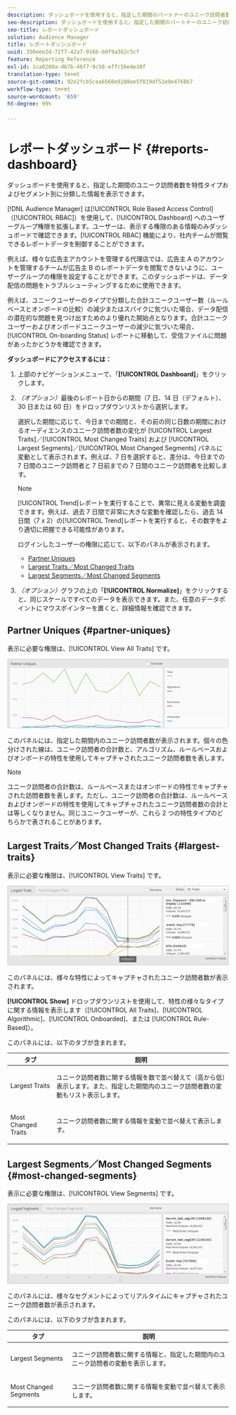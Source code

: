 ```yaml
---
description: ダッシュボードを使用すると、指定した期間のパートナーのユニーク訪問者数を特性タイプおよびセグメント別に分類した情報を表示できます。
seo-description: ダッシュボードを使用すると、指定した期間のパートナーのユニーク訪問者数を特性タイプおよびセグメント別に分類した情報を表示できます。
seo-title: レポートダッシュボード
solution: Audience Manager
title: レポートダッシュボード
uuid: 350eee2d-72f7-42a7-916b-60f9a362c5cf
feature: Reporting Reference
exl-id: 1ca0280a-d67b-46f7-9c58-effc5be4e38f
translation-type: tm+mt
source-git-commit: 92e2fcb5cea6560e9288ee5f819df52e9e4768b7
workflow-type: tm+mt
source-wordcount: '659'
ht-degree: 99%

---
```


# レポートダッシュボード {#reports-dashboard}

ダッシュボードを使用すると、指定した期間のユニーク訪問者数を特性タイプおよびセグメント別に分類した情報を表示できます。

<!-- 

c_dashboard.xml

 -->

[!DNL Audience Manager] は[!UICONTROL Role Based Access Control]（[!UICONTROL RBAC]）を使用して、[!UICONTROL Dashboard] へのユーザーグループ権限を拡張します。ユーザーは、表示する権限のある情報のみダッシュボードで確認できます。[!UICONTROL RBAC] 機能により、社内チームが閲覧できるレポートデータを制御することができます。

例えば、様々な広告主アカウントを管理する代理店では、広告主 A のアカウントを管理するチームが広告主 B のレポートデータを閲覧できないように、ユーザーグループの権限を設定することができます。このダッシュボードは、データ配信の問題をトラブルシューティングするために使用できます。

例えば、ユニークユーザーのタイプで分類した合計ユニークユーザー数（ルールベースとオンボードの比較）の減少またはスパイクに気づいた場合、データ配信の潜在的な問題を見つけ出すためのより優れた開始点となります。合計ユニークユーザーおよびオンボードユニークユーザーの減少に気づいた場合、[!UICONTROL On-boarding Status] レポートに移動して、受信ファイルに問題があったかどうかを確認できます。

**ダッシュボードにアクセスするには：**

1. 上部のナビゲーションメニューで、「**[!UICONTROL Dashboard]**」をクリックします。
2. *（オプション）*&#x200B;最後のレポート日からの期間（7 日、14 日（デフォルト）、30 日または 60 日）をドロップダウンリストから選択します。

   選択した期間に応じて、今日までの期間と、その前の同じ日数の期間におけるオーディエンスのユニーク訪問者数の変化が [!UICONTROL Largest Traits]／[!UICONTROL Most Changed Traits] および [!UICONTROL Largest Segments]／[!UICONTROL Most Changed Segments] パネルに変動として表示されます。例えば、7 日を選択すると、差分は、今日までの 7 日間のユニーク訪問者と 7 日前までの 7 日間のユニーク訪問者を比較します。

   >[!NOTE]
   >
   >[!UICONTROL Trend]レポートを実行することで、異常に見える変動を調査できます。例えば、過去 7 日間で非常に大きな変動を確認したら、過去 14 日間（7 x 2）の[!UICONTROL Trend]レポートを実行すると、その数字をより適切に把握できる可能性があります。

   ログインしたユーザーの権限に応じて、以下のパネルが表示されます。

   * [Partner Uniques](../reporting/reports-dashboard.md#partner-uniques)
   * [Largest Traits／Most Changed Traits](../reporting/reports-dashboard.md#largest-traits)
   * [Largest Segments／Most Changed Segments](../reporting/reports-dashboard.md#most-changed-segments)

3. *（オプション）*&#x200B;グラフの上の「**[!UICONTROL Normalize]**」をクリックすると、同じスケールですべてのデータを表示できます。また、任意のデータポイントにマウスポインターを置くと、詳細情報を確認できます。

## Partner Uniques  {#partner-uniques}

表示に必要な権限は、[!UICONTROL View All Traits] です。

![](assets/partner_uniques.png)

このパネルには、指定した期間内のユニーク訪問者数が表示されます。個々の色分けされた線は、ユニーク訪問者の合計数と、アルゴリズム、ルールベースおよびオンボードの特性を使用してキャプチャされたユニーク訪問者数を表します。

>[!NOTE]
>
>ユニーク訪問者の合計数は、ルールベースまたはオンボードの特性でキャプチャされた訪問者数を表します。ただし、ユニーク訪問者の合計数は、ルールベースおよびオンボードの特性を使用してキャプチャされたユニーク訪問者数の合計とは等しくなりません。同じユニークユーザーが、これら 2 つの特性タイプのどちらかで表されることがあります。

## Largest Traits／Most Changed Traits  {#largest-traits}

表示に必要な権限は、[!UICONTROL View Traits] です。

![](assets/largest_traits.png)

このパネルには、様々な特性によってキャプチャされたユニーク訪問者数が表示されます。

**[!UICONTROL Show]** ドロップダウンリストを使用して、特性の様々なタイプに関する情報を表示します（[!UICONTROL All Traits]、[!UICONTROL Algorithmic]、[!UICONTROL Onboarded]、または [!UICONTROL Rule-Based]）。

このパネルには、以下のタブが含まれます。

<table id="table_DA48BDEB4E0143BEA4EB85AC26FF6AE3"> 
 <thead> 
  <tr> 
   <th colname="col1" class="entry"> タブ </th> 
   <th colname="col2" class="entry"> 説明 </th> 
  </tr> 
 </thead>
 <tbody> 
  <tr> 
   <td colname="col1"> <p><span class="wintitle"> Largest Traits</span> </p> </td> 
   <td colname="col2"> <p>ユニーク訪問者数に関する情報を数で並べ替えて（高から低）表示します。また、指定した期間内のユニーク訪問者数の変動もリスト表示します。 </p> </td> 
  </tr> 
  <tr> 
   <td colname="col1"> <p><span class="wintitle"> Most Changed Traits</span> </p> </td> 
   <td colname="col2"> <p>ユニーク訪問者数に関する情報を変動で並べ替えて表示します。 </p> </td> 
  </tr> 
 </tbody> 
</table>

## Largest Segments／Most Changed Segments  {#most-changed-segments}

表示に必要な権限は、[!UICONTROL View Segments] です。

![](assets/largest_segments.png)

このパネルには、様々なセグメントによってリアルタイムにキャプチャされたユニーク訪問者数が表示されます。

このパネルには、以下のタブが含まれます。

<table id="table_8E22E0579FA74C5A86CC40B40B2548BE"> 
 <thead> 
  <tr> 
   <th colname="col1" class="entry"> タブ </th> 
   <th colname="col2" class="entry"> 説明 </th> 
  </tr> 
 </thead>
 <tbody> 
  <tr> 
   <td colname="col1"> <p><span class="wintitle"> Largest Segments</span> </p> </td> 
   <td colname="col2"> <p>ユニーク訪問者数に関する情報と、指定した期間内のユニーク訪問者の変動を表示します。 </p> </td> 
  </tr> 
  <tr> 
   <td colname="col1"> <p><span class="wintitle"> Most Changed Segments</span> </p> </td> 
   <td colname="col2"> <p>ユニーク訪問者数に関する情報を変動で並べ替えて表示します。 </p> </td> 
  </tr> 
 </tbody> 
</table>
